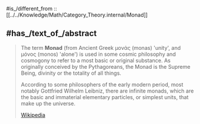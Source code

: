 
#is_/different_from :: [[../../Knowledge/Math/Category_Theory.internal/Monad]]  

## #has_/text_of_/abstract 

> The term **Monad** (from Ancient Greek  μονάς (monas) 'unity', and  μόνος (monos) 'alone') 
> is used in some cosmic philosophy and cosmogony to refer to a most basic or original substance. 
> As originally conceived by the Pythagoreans, the Monad is the Supreme Being, divinity 
> or the totality of all things. 
> 
> According to some philosophers of the early modern period, most notably Gottfried Wilhelm Leibniz, 
> there are infinite monads, which are the basic and immaterial elementary particles, 
> or simplest units, that make up the universe.
>
> [Wikipedia](https://en.wikipedia.org/wiki/Monad%20(philosophy))



